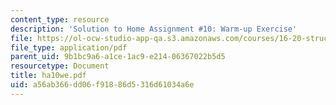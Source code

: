 ```yaml
---
content_type: resource
description: 'Solution to Home Assignment #10: Warm-up Exercise'
file: https://ol-ocw-studio-app-qa.s3.amazonaws.com/courses/16-20-structural-mechanics-fall-2002/a56ab366dd06f91886d5316d61034a6e_ha10we.pdf
file_type: application/pdf
parent_uid: 9b1bc9a6-a1ce-1ac9-e214-06367022b5d5
resourcetype: Document
title: ha10we.pdf
uid: a56ab366-dd06-f918-86d5-316d61034a6e
---
```

